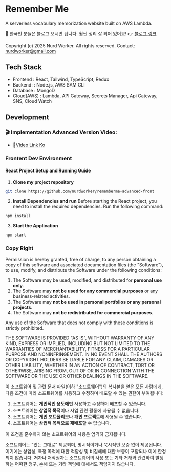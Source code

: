 # Remember Me

A serverless vocabulary memorization website built on AWS Lambda.

📢 한국인 분들은 블로그 보시면 됩니다. 훨씬 정리 잘 되어 있어요!
👉 [블로그 링크](https://blog.nurd.work/357)

Copyright (c) 2025 Nurd Worker. All rights reserved.
Contact: nurdworker@gmail.com

## Tech Stack

- Frontend : React, Tailwind, TypeScript, Redux
- Backend: : Node.js, AWS SAM CLI
- Database : MongoD
- Cloud(AWS) : Lambda, API Gateway, Secrets Manager, Api Gateway, SNS, Cloud Watch

## Development

### 🎬 Implementation Advanced Version Video:

- 🎥[Video Link Ko](https://www.youtube.com/watch?v=MEIIWAcPjt0)

### **Frontent Dev Environment**

#### React Project Setup and Running Guide

1. **Clone my project repository**

```bash
git clone https://github.com/nurdworker/rememberme-advanced-front
```

2. **Install Dependencies and run**
   Before starting the React project, you need to install the required dependencies. Run the following command:

```bash
npm install
```

3. **Start the Application**

```bash
npm start
```

### **Copy Right**

Permission is hereby granted, free of charge, to any person obtaining a copy
of this software and associated documentation files (the "Software"), to use, modify, and
distribute the Software under the following conditions:

1. The Software may be used, modified, and distributed for **personal use only**.
2. The Software may **not be used for any commercial purposes** or any business-related activities.
3. The Software may **not be used in personal portfolios or any personal projects**.
4. The Software may **not be redistributed for commercial purposes**.

Any use of the Software that does not comply with these conditions is strictly prohibited.

THE SOFTWARE IS PROVIDED "AS IS", WITHOUT WARRANTY OF ANY KIND, EXPRESS OR
IMPLIED, INCLUDING BUT NOT LIMITED TO THE WARRANTIES OF MERCHANTABILITY,
FITNESS FOR A PARTICULAR PURPOSE AND NONINFRINGEMENT. IN NO EVENT SHALL THE
AUTHORS OR COPYRIGHT HOLDERS BE LIABLE FOR ANY CLAIM, DAMAGES OR OTHER
LIABILITY, WHETHER IN AN ACTION OF CONTRACT, TORT OR OTHERWISE, ARISING FROM,
OUT OF OR IN CONNECTION WITH THE SOFTWARE OR THE USE OR OTHER DEALINGS IN
THE SOFTWARE.

이 소프트웨어 및 관련 문서 파일(이하 "소프트웨어")의 복사본을 얻은 모든 사람에게, 다음 조건에 따라 소프트웨어를 사용하고 수정하며 배포할 수 있는 권한이 부여됩니다:

1. 소프트웨어는 **개인적인 용도에만** 사용하고 수정하며 배포할 수 있습니다.
2. 소프트웨어는 **상업적 목적**이나 사업 관련 활동에 사용될 수 없습니다.
3. 소프트웨어는 **개인 포트폴리오**나 **개인 프로젝트**에 사용될 수 없습니다.
4. 소프트웨어는 **상업적 목적으로 재배포**할 수 없습니다.

이 조건을 준수하지 않는 소프트웨어의 사용은 엄격히 금지됩니다.

소프트웨어는 "있는 그대로" 제공되며, 명시적이거나 묵시적인 보증 없이 제공됩니다. 여기에는 상업성, 특정 목적에 대한 적합성 및 비침해에 대한 보증이 포함되나 이에 한정되지 않습니다. 저자나 저작권자는 소프트웨어의 사용 또는 기타 거래와 관련하여 발생하는 어떠한 청구, 손해 또는 기타 책임에 대해서도 책임지지 않습니다.
